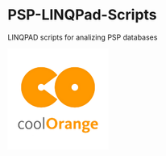 # PSP-LINQPad-Scripts
LINQPAD scripts for analizing PSP databases

![General Settings](documentation/coolorange.png)

